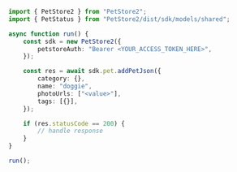 <!-- Start SDK Example Usage [usage] -->
```typescript
import { PetStore2 } from "PetStore2";
import { PetStatus } from "PetStore2/dist/sdk/models/shared";

async function run() {
    const sdk = new PetStore2({
        petstoreAuth: "Bearer <YOUR_ACCESS_TOKEN_HERE>",
    });

    const res = await sdk.pet.addPetJson({
        category: {},
        name: "doggie",
        photoUrls: ["<value>"],
        tags: [{}],
    });

    if (res.statusCode == 200) {
        // handle response
    }
}

run();

```
<!-- End SDK Example Usage [usage] -->